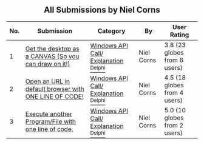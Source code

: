 ﻿<div align="center">

## All Submissions by Niel Corns

</div>

No.  | Submission | Category | By   | User Rating
---- | ---------- | -------- | ---- | -----------
1 | [Get the desktop as a CANVAS \(So you can draw on it\!\)<br />](https://github.com/Planet-Source-Code/niel-corns-get-the-desktop-as-a-canvas-so-you-can-draw-on-it__7-129) | [Windows API Call/ Explanation<br /><sup>Delphi</sup>](../ByCategory/windows-api-call-explanation__7-39.md) | Niel Corns | 3.8 (23 globes from 6 users)
2 | [Open an URL in default browser with ONE LINE OF CODE\!<br />](https://github.com/Planet-Source-Code/niel-corns-open-an-url-in-default-browser-with-one-line-of-code__7-119) | [Windows API Call/ Explanation<br /><sup>Delphi</sup>](../ByCategory/windows-api-call-explanation__7-39.md) | Niel Corns | 4.5 (18 globes from 4 users)
3 | [Execute another Program/File with one line of code\.<br />](https://github.com/Planet-Source-Code/niel-corns-execute-another-program-file-with-one-line-of-code__7-120) | [Windows API Call/ Explanation<br /><sup>Delphi</sup>](../ByCategory/windows-api-call-explanation__7-39.md) | Niel Corns | 5.0 (10 globes from 2 users)
